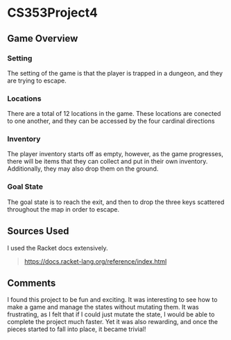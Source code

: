 # CS353Project4


## Game Overview

### Setting

The setting of the game is that the player is trapped in a dungeon, and they are trying to escape.

### Locations

There are a total of 12 locations in the game. These locations are conected to one another, and they can be accessed by the four cardinal directions

### Inventory

The player inventory starts off as empty, however, as the game progresses, there will be items that they can collect and put in their own inventory. Additionally, they may also drop them on the ground.

### Goal State

The goal state is to reach the exit, and then to drop the three keys scattered throughout the map in order to escape. 

## Sources Used

I used the Racket docs extensively. 

>https://docs.racket-lang.org/reference/index.html

## Comments

I found this project to be fun and exciting. It was interesting to see how to make a game and manage the states without mutating them. It was frustrating, as I felt that if I could just mutate the state, I would be able to complete the project much faster. Yet it was also rewarding, and once the pieces started to fall into place, it became trivial!
